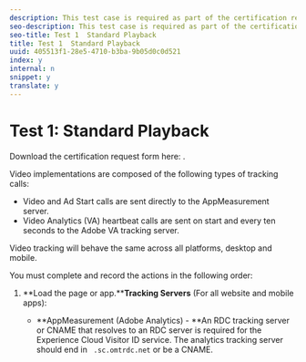 ```yaml
---
description: This test case is required as part of the certification request form. It validates general playback and sequencing.
seo-description: This test case is required as part of the certification request form. It validates general playback and sequencing.
seo-title: Test 1  Standard Playback
title: Test 1  Standard Playback
uuid: 405513f1-28e5-4710-b3ba-9b05d0c0d521
index: y
internal: n
snippet: y
translate: y
---
```


# Test 1: Standard Playback

Download the certification request form here: [](c_vhl_cert_req_form.md). 

Video implementations are composed of the following types of tracking calls: 


* Video and Ad Start calls are sent directly to the AppMeasurement server.
* Video Analytics (VA) heartbeat calls are sent on start and every ten seconds to the Adobe VA tracking server.


Video tracking will behave the same across all platforms, desktop and mobile. 

You must complete and record the actions in the following order: 


1. **Load the page or app.****Tracking Servers** (For all website and mobile apps): 


    * **AppMeasurement (Adobe Analytics) - **An RDC tracking server or CNAME that resolves to an RDC server is required for the Experience Cloud Visitor ID service. The analytics tracking server should end in ` .sc.omtrdc.net` or be a CNAME. 
      <!-- [This link is bad] For more information, see 
<a href="https://marketing.adobe.com/resources/help/kb/en_US/analytics/kb/determining-data-center.html" format="html" scope="external"> Correctly populate the trackingServer and trackingServerSecure variable</a>. -->

    * **Video Analytics (Heartbeats) - **This server always has the format ` [namespace].hb.omtrdc.net`, where ` [namespace]` is defined by your login company and is provided by Adobe.


   You need to validate certain key, universal variables across all tracking calls. 

    * **ADOBE**

      **Adobe Visitor ID ( ` mid`): **The ` mid` variable is used to capture the value set in the AMCV cookie. The ` mid` variable is the primary identification value for both websites and mobile apps, and also indicates that the Experience Cloud Visitor ID service is set-up properly. It is found in both AppMeasurement and Video Analytics (VA) calls.



      #### Heartbeat Play Call
      |  Parameter | Value (sample) |
      |---|---|
      | ` s:event:type` | play |
      | `s:user:mid` | 30250035503789876473484580554595324209 |


      #### Video Analytics Start Call
      |  Parameter | Value (sample) |
      |---|---|
      | ` pev2` | ms_s |
      | `mid` | 30250035503789876473484580554595324209 |


      #### Website Page Call
      |  Parameter | Value (sample) |
      |---|---|
      | `mid` | 30250035503789876473484580554595324209 |


      #### Lifecycle Call
      |  Parameter | Value (sample) |
      |---|---|
      | ` pev2` | ADBINTERNAL:Lifecycle |
      | `mid` | 30250035503789876473484580554595324209 |


      >[!NOTE]
      >
      >On VA Start Calls ( ` s:event:type=start`) the ` mid` values may not be present. This is OK. They may not appear until the VA Play Calls ( ` s:event:type=play`).




      #### Heartbeat Start Call
      |  Parameter | Value (sample) |
      |---|---|
      | ` s:event:type` | start |


      #### VA Start Call
      |  Parameter | Value (sample) |
      |---|---|
      | ` pev2` | ms_s |



1. **Start the video player. **When the video player starts, the key calls are sent in the following order: 


    1. Video analytics start*
    1. Heartbeat start*
    1. Heartbeat analytics start


   *These calls contain additional metadata and variables. For call parameters and metadata, see [](../validation/c_vhl_test-call-details.md#section_qts_xff_f2b) in *Test Call Details*.

   Also see your platform's [](../nielsen-partnership/c_dcr_implementation/c_dcr_implementation.md) instructions for additonal information about each call. 

1. **View ad break if available.** 
    * **Ad Start ** 

      When the video ad starts, the following key calls are sent in the following order: 

    
        1. Video ad analytics start*
        1. Heartbeat ad start*
        1. Heartbeat ad analytics start


      *These calls contain additional metadata and variables. For call parameters and metadata, see [](../validation/c_vhl_test-call-details.md#section_wz3_yff_f2b) in *Test Call Details*.

      Also see your platform's [](../nielsen-partnership/c_dcr_implementation/c_dcr_implementation.md) instructions for additonal information about these Ad calls.

    * **Ad Play** 

      During ad playback, Heartbeat calls are sent to the Heartbeat server every second. 

    * **Ad Complete** 

      At the 100% point on a video ad, a Heartbeat complete call will be sent. 


1. **Pause ad playback for 30 seconds, if available.** **Ad Pause ** 

   During ad pause, Heartbeat calls are sent to the Heartbeat server every second. 

   >[!NOTE]
   >
   >The playhead value should remain constant during the pause.

1. **Play main content video for 10 minutes uninterrupted.****Content Play ** 

   During regular main content playback, Heartbeat calls are sent to the Heartbeat server every ten seconds. 



   **Notes:**


    * The playhead position should increment by 10 with every play call.
    * The ` l:event:duration` value represents the number of milliseconds since the last tracking call and should be roughly the same value on each 10 second call.For call parameters and metadata, see [](../validation/c_vhl_test-call-details.md#section_u1l_1gf_f2b) in *Test Call Details*

      Also see your platform's [](../nielsen-partnership/c_dcr_implementation/c_dcr_implementation.md) instructions for additonal information about these Ad calls.



1. **Pause during playback for at least 30 seconds.**On pause of the video player, pause event calls will be sent every 10 seconds. After pause ends the play events should resume. 

1. **Seek/scrub video.**On scrubbing of video playhead, no special tracking calls are sent, however, when video playback resumes after scrubbing the playhead value should reflect the new position within the main content. 

1. **Replay video (VOD only).**When a video is replayed, a new set of video start calls should be sent, as if this is a fresh video view. 

1. **View next video in playlist.**On video start of the next video in a playlist, a new set of video start calls should be sent. 

1. **Switch video or stream.**When switching live streams, a Heartbeat complete call for the first stream should not be sent. The video start calls and video play calls should begin with the new show and stream name and with the correct playhead and duration values for the new show. 


